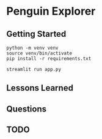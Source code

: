 # Penguin Explorer

## Getting Started

```
python -m venv venv
source venv/bin/activate
pip install -r requirements.txt 

streamlit run app.py

```

## Lessons Learned

## Questions

## TODO
